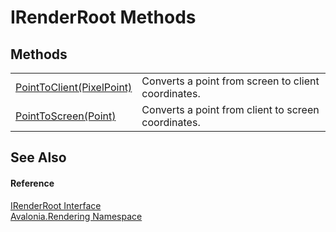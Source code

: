 # IRenderRoot Methods




## Methods
<table>
<tr>
<td><a href="M_Avalonia_Rendering_IRenderRoot_PointToClient">PointToClient(PixelPoint)</a></td>
<td>Converts a point from screen to client coordinates.</td>
</tr>
<tr>
<td><a href="M_Avalonia_Rendering_IRenderRoot_PointToScreen">PointToScreen(Point)</a></td>
<td>Converts a point from client to screen coordinates.</td>
</tr>
</table>

## See Also


#### Reference
<a href="T_Avalonia_Rendering_IRenderRoot">IRenderRoot Interface</a>  
<a href="N_Avalonia_Rendering">Avalonia.Rendering Namespace</a>  
